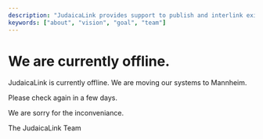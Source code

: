```yaml
---
description: "JudaicaLink provides support to publish and interlink existing reference works of the Jewish culture and history as Linked Data."
keywords: ["about", "vision", "goal", "team"]
---
```


# We are currently offline.
JudaicaLink is currently offline.
We are moving our systems to Mannheim.

Please check again in a few days.

We are sorry for the inconveniance.

The JudaicaLink Team

